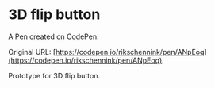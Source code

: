 # 3D flip button

A Pen created on CodePen.

Original URL: [https://codepen.io/rikschennink/pen/ANpEoq](https://codepen.io/rikschennink/pen/ANpEoq).

Prototype for 3D flip button.